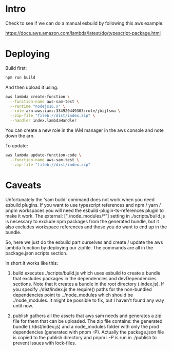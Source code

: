 # Intro

Check to see if we can do a manual esbuild by following this aws example:

https://docs.aws.amazon.com/lambda/latest/dg/typescript-package.html

# Deploying

Build first:

```bash
npm run build
```

And then upload it using:

```bash
aws lambda create-function \
  --function-name aws-sam-test \
  --runtime "nodejs16.x" \
  --role arn:aws:iam::334920449303:role/jbijlsma \
  --zip-file "fileb://dist/index.zip" \
  --handler index.lambdaHandler
```

You can create a new role in the IAM manager in the aws console and note down the arn.

To update:

```bash
aws lambda update-function-code \
  --function-name aws-sam-test \
  --zip-file "fileb://dist/index.zip"
```

# Caveats

Unfortunately the 'sam build' command does not work when you need esbuild plugins. If you want to use typescript references and npm / yarn / pnpm workspaces you will need the esbuild-plugin-ts-references plugin to make it work. The external: ["./node_modules/*"] setting in ./scripts/build.js is necessary to exclude npm packages from the generated bundle, but it also excludes workspace references and those you do want to end up in the bundle.

So, here we just do the esbuild part ourselves and create / update the aws lambda function by deploying our zipfile. The commands are all in the package.json scripts section.

In short it works like this:

1. build executes ./scripts/build.js which uses esbuild to create a bundle that excludes packages in the dependencies and devDependencies sections. Note that it creates a bundle in the root directory (.index.js). If you specify ./dist/index.js the require() paths for the non-bundled dependencies point to ../node_modules which should be ./node_modules. It might be possible to fix, but I haven't found any way until now.

2. publish gathers all the assets that aws sam needs and generates a zip file for them that can be uploaded. The zip file contains: the generated bundle (./dist/index.js) and a node_modules folder with only the prod dependencies (generated with pnpm -P). Actually the package.json file is copied to the publish directory and pnpm i -P is run in ./publish to prevent issues with lock-files.
